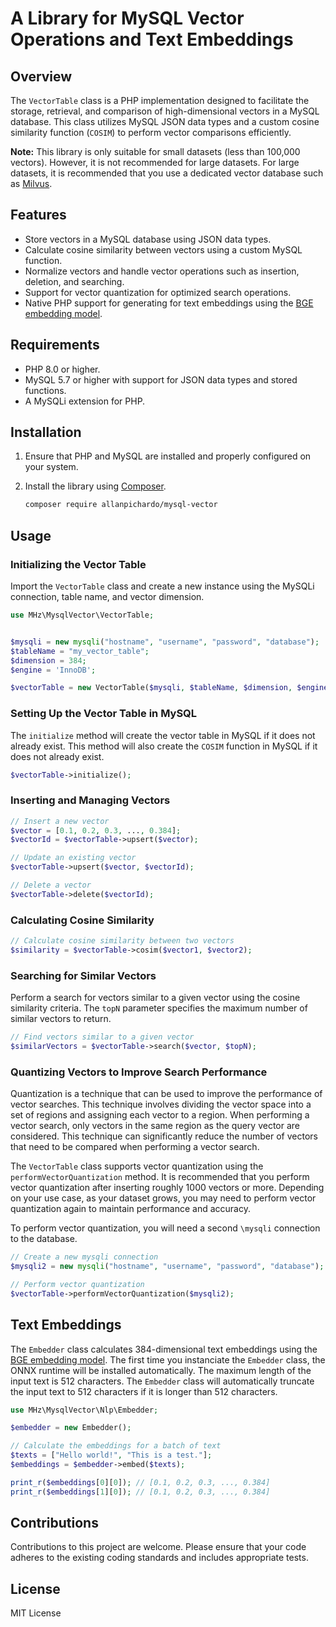 # A Library for MySQL Vector Operations and Text Embeddings

## Overview
The `VectorTable` class is a PHP implementation designed to facilitate the storage, retrieval, and comparison of high-dimensional vectors in a MySQL database. This class utilizes MySQL JSON data types and a custom cosine similarity function (`COSIM`) to perform vector comparisons efficiently.

**Note:** This library is only suitable for small datasets (less than 100,000 vectors). However, it is not recommended for large datasets. For large datasets, it is recommended that you use a dedicated vector database such as [Milvus](https://milvus.io/).

## Features
- Store vectors in a MySQL database using JSON data types.
- Calculate cosine similarity between vectors using a custom MySQL function.
- Normalize vectors and handle vector operations such as insertion, deletion, and searching.
- Support for vector quantization for optimized search operations.
- Native PHP support for generating for text embeddings using the [BGE embedding model](https://huggingface.co/BAAI/bge-base-en-v1.5).

## Requirements
- PHP 8.0 or higher.
- MySQL 5.7 or higher with support for JSON data types and stored functions.
- A MySQLi extension for PHP.

## Installation
1. Ensure that PHP and MySQL are installed and properly configured on your system.
2. Install the library using [Composer](https://getcomposer.org/).

   ```bash
   composer require allanpichardo/mysql-vector
   ```

## Usage

### Initializing the Vector Table
Import the `VectorTable` class and create a new instance using the MySQLi connection, table name, and vector dimension.
```php
use MHz\MysqlVector\VectorTable;


$mysqli = new mysqli("hostname", "username", "password", "database");
$tableName = "my_vector_table";
$dimension = 384;
$engine = 'InnoDB';

$vectorTable = new VectorTable($mysqli, $tableName, $dimension, $engine);
```

### Setting Up the Vector Table in MySQL
The `initialize` method will create the vector table in MySQL if it does not already exist. This method will also create the `COSIM` function in MySQL if it does not already exist.
```php
$vectorTable->initialize();
```

### Inserting and Managing Vectors
```php
// Insert a new vector
$vector = [0.1, 0.2, 0.3, ..., 0.384];
$vectorId = $vectorTable->upsert($vector);

// Update an existing vector
$vectorTable->upsert($vector, $vectorId);

// Delete a vector
$vectorTable->delete($vectorId);
```

### Calculating Cosine Similarity
```php
// Calculate cosine similarity between two vectors
$similarity = $vectorTable->cosim($vector1, $vector2);
```

### Searching for Similar Vectors
Perform a search for vectors similar to a given vector using the cosine similarity criteria. The `topN` parameter specifies the maximum number of similar vectors to return.
```php
// Find vectors similar to a given vector
$similarVectors = $vectorTable->search($vector, $topN);
```

### Quantizing Vectors to Improve Search Performance
Quantization is a technique that can be used to improve the performance of vector searches. This technique involves dividing the vector space into a set of regions and assigning each vector to a region. When performing a vector search, only vectors in the same region as the query vector are considered. This technique can significantly reduce the number of vectors that need to be compared when performing a vector search.

The `VectorTable` class supports vector quantization using the `performVectorQuantization` method. It is recommended that you perform vector quantization after inserting roughly 1000 vectors or more. Depending on your use case, as your dataset grows, you may need to perform vector quantization again to maintain performance and accuracy.

To perform vector quantization, you will need a second `\mysqli` connection to the database.

```php
// Create a new mysqli connection
$mysqli2 = new mysqli("hostname", "username", "password", "database");

// Perform vector quantization
$vectorTable->performVectorQuantization($mysqli2);
```

## Text Embeddings
The `Embedder` class calculates 384-dimensional text embeddings using the [BGE embedding model](https://huggingface.co/BAAI/bge-base-en-v1.5). The first time you instanciate the `Embedder` class, the ONNX runtime will be installed automatically.
The maximum length of the input text is 512 characters. The `Embedder` class will automatically truncate the input text to 512 characters if it is longer than 512 characters.

```php
use MHz\MysqlVector\Nlp\Embedder;

$embedder = new Embedder();

// Calculate the embeddings for a batch of text
$texts = ["Hello world!", "This is a test."];
$embeddings = $embedder->embed($texts);

print_r($embeddings[0][0]); // [0.1, 0.2, 0.3, ..., 0.384]
print_r($embeddings[1][0]); // [0.1, 0.2, 0.3, ..., 0.384]
```

## Contributions
Contributions to this project are welcome. Please ensure that your code adheres to the existing coding standards and includes appropriate tests.

## License
MIT License